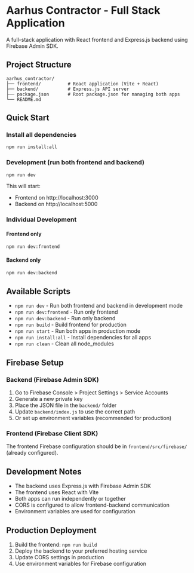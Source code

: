 # Aarhus Contractor - Full Stack Application

A full-stack application with React frontend and Express.js backend using Firebase Admin SDK.

## Project Structure

```
aarhus_contractor/
├── frontend/          # React application (Vite + React)
├── backend/           # Express.js API server
├── package.json       # Root package.json for managing both apps
└── README.md
```

## Quick Start

### Install all dependencies

```bash
npm run install:all
```

### Development (run both frontend and backend)

```bash
npm run dev
```

This will start:

-   Frontend on http://localhost:3000
-   Backend on http://localhost:5000

### Individual Development

#### Frontend only

```bash
npm run dev:frontend
```

#### Backend only

```bash
npm run dev:backend
```

## Available Scripts

-   `npm run dev` - Run both frontend and backend in development mode
-   `npm run dev:frontend` - Run only frontend
-   `npm run dev:backend` - Run only backend
-   `npm run build` - Build frontend for production
-   `npm run start` - Run both apps in production mode
-   `npm run install:all` - Install dependencies for all apps
-   `npm run clean` - Clean all node_modules

## Firebase Setup

### Backend (Firebase Admin SDK)

1. Go to Firebase Console > Project Settings > Service Accounts
2. Generate a new private key
3. Place the JSON file in the `backend/` folder
4. Update `backend/index.js` to use the correct path
5. Or set up environment variables (recommended for production)

### Frontend (Firebase Client SDK)

The frontend Firebase configuration should be in `frontend/src/firebase/` (already configured).

## Development Notes

-   The backend uses Express.js with Firebase Admin SDK
-   The frontend uses React with Vite
-   Both apps can run independently or together
-   CORS is configured to allow frontend-backend communication
-   Environment variables are used for configuration

## Production Deployment

1. Build the frontend: `npm run build`
2. Deploy the backend to your preferred hosting service
3. Update CORS settings in production
4. Use environment variables for Firebase configuration

